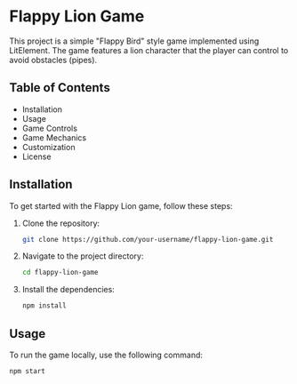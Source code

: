 # Flappy Lion Game

This project is a simple "Flappy Bird" style game implemented using LitElement. The game features a lion character that the player can control to avoid obstacles (pipes).

## Table of Contents

- Installation
- Usage
- Game Controls
- Game Mechanics
- Customization
- License

## Installation

To get started with the Flappy Lion game, follow these steps:

1. Clone the repository:
    ```bash
    git clone https://github.com/your-username/flappy-lion-game.git
    ```
2. Navigate to the project directory:
    ```bash
    cd flappy-lion-game
    ```
3. Install the dependencies:
    ```bash
    npm install
    ```

## Usage

To run the game locally, use the following command:
```bash
npm start
